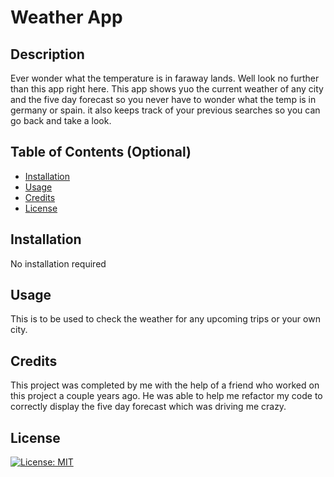 # Weather App

## Description

Ever wonder what the temperature is in faraway lands. Well look no further than this app right here. This app shows yuo the current weather of any city and the five day forecast so you never have to wonder what the temp is in germany or spain. it also keeps track of your previous searches so you can go back and take a look.

## Table of Contents (Optional)

- [Installation](#installation)
- [Usage](#usage)
- [Credits](#credits)
- [License](#license)

## Installation

No installation required

## Usage

This is to be used to check the weather for any upcoming trips or your own city.



## Credits

This project was completed by me with the help of a friend who worked on this project a couple years ago. He was able to help me refactor my code to correctly display the five day forecast which was driving me crazy.

## License

[![License: MIT](https://img.shields.io/badge/License-MIT-yellow.svg)](https://opensource.org/licenses/MIT)
